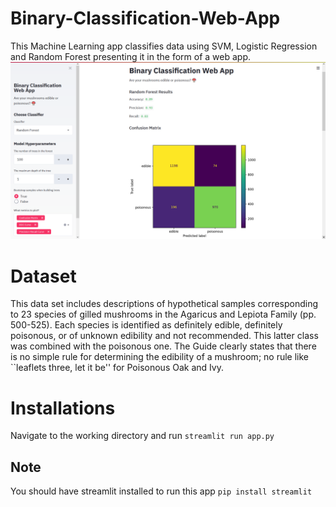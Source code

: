 # Binary-Classification-Web-App
This Machine Learning app classifies data using SVM, Logistic Regression and Random Forest presenting it in the form of a web app.
![Screenshot](screenshot.png?raw=true)

# Dataset
This data set includes descriptions of hypothetical samples corresponding to 23 species of gilled mushrooms in the Agaricus and Lepiota Family (pp. 500-525). Each species is identified as definitely edible, definitely poisonous, or of unknown edibility and not recommended. This latter class was combined with the poisonous one. The Guide clearly states that there is no simple rule for determining the edibility of a mushroom; no rule like ``leaflets three, let it be'' for Poisonous Oak and Ivy.
# Installations
Navigate to the working directory and run `streamlit run app.py`

## Note

You should have streamlit installed to run this app `pip install streamlit`
